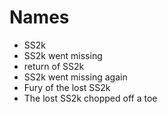 # Names
- SS2k
- SS2k went missing
- return of SS2k
- SS2k went missing again
- Fury of the lost SS2k
- The lost SS2k chopped off a toe